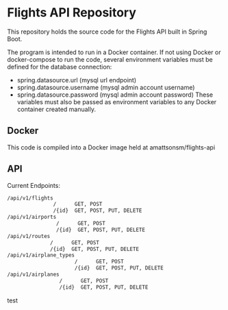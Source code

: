 # Flights API Repository

This repository holds the source code for the Flights API built in Spring Boot.

The program is intended to run in a Docker container. If not using Docker or docker-compose to run the code, several environment variables must be defined for the database connection:
* spring.datasource.url (mysql url endpoint)
* spring.datasource.username (mysql admin account username)
* spring.datasource.password (mysql admin account password)
These variables must also be passed as environment variables to any Docker container created manually.

## Docker

This code is compiled into a Docker image held at amattsonsm/flights-api

## API

Current Endpoints:
```sh
/api/v1/flights
               /      GET, POST
               /{id}  GET, POST, PUT, DELETE
/api/v1/airports
                /      GET, POST
                /{id}  GET, POST, PUT, DELETE
/api/v1/routes
              /      GET, POST
              /{id}  GET, POST, PUT, DELETE
/api/v1/airplane_types
                      /      GET, POST
                      /{id}  GET, POST, PUT, DELETE
/api/v1/airplanes
                 /      GET, POST
                 /{id}  GET, POST, PUT, DELETE
```
test
